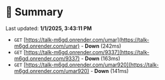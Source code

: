 # 📖 Summary
Last updated: **1/1/2025, 3:43:11 PM**

- `GET` [https://talk-m6gd.onrender.com/umar](https://talk-m6gd.onrender.com/umar) - **Down** (242ms)
- `GET` [https://talk-m6gd.onrender.com/9337](https://talk-m6gd.onrender.com/9337) - **Down** (163ms)
- `GET` [https://talk-m6gd.onrender.com/umar920](https://talk-m6gd.onrender.com/umar920) - **Down** (141ms)
